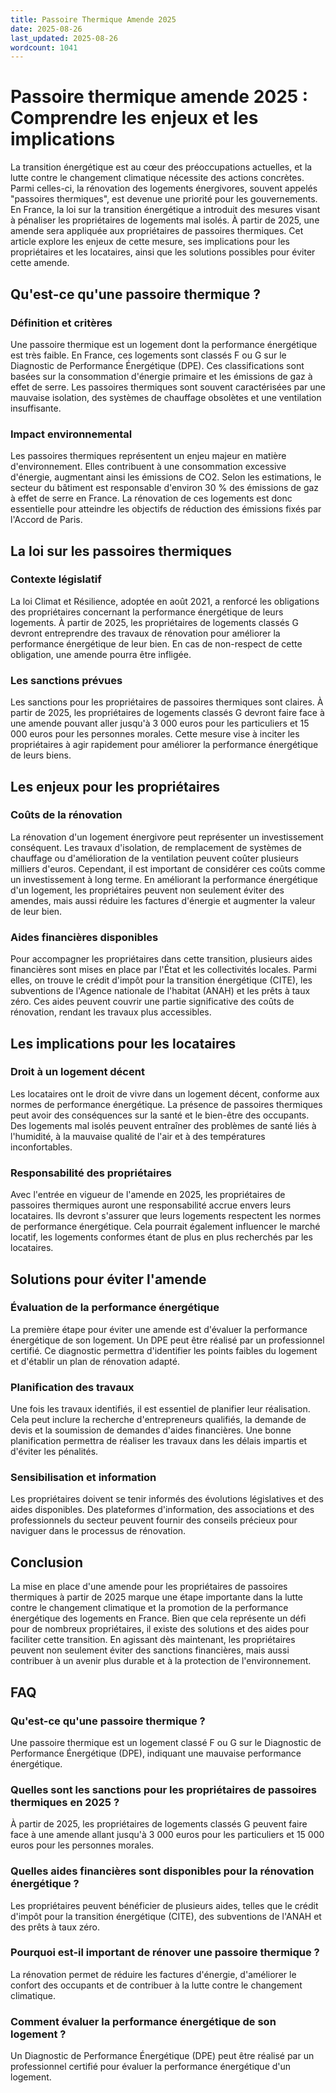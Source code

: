 ```yaml
---
title: Passoire Thermique Amende 2025
date: 2025-08-26
last_updated: 2025-08-26
wordcount: 1041
---
```


# Passoire thermique amende 2025 : Comprendre les enjeux et les implications

La transition énergétique est au cœur des préoccupations actuelles, et la lutte contre le changement climatique nécessite des actions concrètes. Parmi celles-ci, la rénovation des logements énergivores, souvent appelés "passoires thermiques", est devenue une priorité pour les gouvernements. En France, la loi sur la transition énergétique a introduit des mesures visant à pénaliser les propriétaires de logements mal isolés. À partir de 2025, une amende sera appliquée aux propriétaires de passoires thermiques. Cet article explore les enjeux de cette mesure, ses implications pour les propriétaires et les locataires, ainsi que les solutions possibles pour éviter cette amende.

## Qu'est-ce qu'une passoire thermique ?

### Définition et critères

Une passoire thermique est un logement dont la performance énergétique est très faible. En France, ces logements sont classés F ou G sur le Diagnostic de Performance Énergétique (DPE). Ces classifications sont basées sur la consommation d'énergie primaire et les émissions de gaz à effet de serre. Les passoires thermiques sont souvent caractérisées par une mauvaise isolation, des systèmes de chauffage obsolètes et une ventilation insuffisante.

### Impact environnemental

Les passoires thermiques représentent un enjeu majeur en matière d'environnement. Elles contribuent à une consommation excessive d'énergie, augmentant ainsi les émissions de CO2. Selon les estimations, le secteur du bâtiment est responsable d'environ 30 % des émissions de gaz à effet de serre en France. La rénovation de ces logements est donc essentielle pour atteindre les objectifs de réduction des émissions fixés par l'Accord de Paris.

## La loi sur les passoires thermiques

### Contexte législatif

La loi Climat et Résilience, adoptée en août 2021, a renforcé les obligations des propriétaires concernant la performance énergétique de leurs logements. À partir de 2025, les propriétaires de logements classés G devront entreprendre des travaux de rénovation pour améliorer la performance énergétique de leur bien. En cas de non-respect de cette obligation, une amende pourra être infligée.

### Les sanctions prévues

Les sanctions pour les propriétaires de passoires thermiques sont claires. À partir de 2025, les propriétaires de logements classés G devront faire face à une amende pouvant aller jusqu'à 3 000 euros pour les particuliers et 15 000 euros pour les personnes morales. Cette mesure vise à inciter les propriétaires à agir rapidement pour améliorer la performance énergétique de leurs biens.

## Les enjeux pour les propriétaires

### Coûts de la rénovation

La rénovation d'un logement énergivore peut représenter un investissement conséquent. Les travaux d'isolation, de remplacement de systèmes de chauffage ou d'amélioration de la ventilation peuvent coûter plusieurs milliers d'euros. Cependant, il est important de considérer ces coûts comme un investissement à long terme. En améliorant la performance énergétique d'un logement, les propriétaires peuvent non seulement éviter des amendes, mais aussi réduire les factures d'énergie et augmenter la valeur de leur bien.

### Aides financières disponibles

Pour accompagner les propriétaires dans cette transition, plusieurs aides financières sont mises en place par l'État et les collectivités locales. Parmi elles, on trouve le crédit d'impôt pour la transition énergétique (CITE), les subventions de l'Agence nationale de l'habitat (ANAH) et les prêts à taux zéro. Ces aides peuvent couvrir une partie significative des coûts de rénovation, rendant les travaux plus accessibles.

## Les implications pour les locataires

### Droit à un logement décent

Les locataires ont le droit de vivre dans un logement décent, conforme aux normes de performance énergétique. La présence de passoires thermiques peut avoir des conséquences sur la santé et le bien-être des occupants. Des logements mal isolés peuvent entraîner des problèmes de santé liés à l'humidité, à la mauvaise qualité de l'air et à des températures inconfortables.

### Responsabilité des propriétaires

Avec l'entrée en vigueur de l'amende en 2025, les propriétaires de passoires thermiques auront une responsabilité accrue envers leurs locataires. Ils devront s'assurer que leurs logements respectent les normes de performance énergétique. Cela pourrait également influencer le marché locatif, les logements conformes étant de plus en plus recherchés par les locataires.

## Solutions pour éviter l'amende

### Évaluation de la performance énergétique

La première étape pour éviter une amende est d'évaluer la performance énergétique de son logement. Un DPE peut être réalisé par un professionnel certifié. Ce diagnostic permettra d'identifier les points faibles du logement et d'établir un plan de rénovation adapté.

### Planification des travaux

Une fois les travaux identifiés, il est essentiel de planifier leur réalisation. Cela peut inclure la recherche d'entrepreneurs qualifiés, la demande de devis et la soumission de demandes d'aides financières. Une bonne planification permettra de réaliser les travaux dans les délais impartis et d'éviter les pénalités.

### Sensibilisation et information

Les propriétaires doivent se tenir informés des évolutions législatives et des aides disponibles. Des plateformes d'information, des associations et des professionnels du secteur peuvent fournir des conseils précieux pour naviguer dans le processus de rénovation.

## Conclusion

La mise en place d'une amende pour les propriétaires de passoires thermiques à partir de 2025 marque une étape importante dans la lutte contre le changement climatique et la promotion de la performance énergétique des logements en France. Bien que cela représente un défi pour de nombreux propriétaires, il existe des solutions et des aides pour faciliter cette transition. En agissant dès maintenant, les propriétaires peuvent non seulement éviter des sanctions financières, mais aussi contribuer à un avenir plus durable et à la protection de l'environnement.

## FAQ

### Qu'est-ce qu'une passoire thermique ?

Une passoire thermique est un logement classé F ou G sur le Diagnostic de Performance Énergétique (DPE), indiquant une mauvaise performance énergétique.

### Quelles sont les sanctions pour les propriétaires de passoires thermiques en 2025 ?

À partir de 2025, les propriétaires de logements classés G peuvent faire face à une amende allant jusqu'à 3 000 euros pour les particuliers et 15 000 euros pour les personnes morales.

### Quelles aides financières sont disponibles pour la rénovation énergétique ?

Les propriétaires peuvent bénéficier de plusieurs aides, telles que le crédit d'impôt pour la transition énergétique (CITE), des subventions de l'ANAH et des prêts à taux zéro.

### Pourquoi est-il important de rénover une passoire thermique ?

La rénovation permet de réduire les factures d'énergie, d'améliorer le confort des occupants et de contribuer à la lutte contre le changement climatique.

### Comment évaluer la performance énergétique de son logement ?

Un Diagnostic de Performance Énergétique (DPE) peut être réalisé par un professionnel certifié pour évaluer la performance énergétique d'un logement.